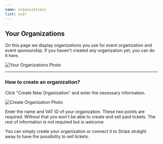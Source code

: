 ```yaml
---
name: organizations
list: user
---
```

<section>

# Your Organizations

On this page we display organizations you use for event organization and event sponsorship. If you haven't created any organization yet, you can do it here.

![Your Organizations Photo](/images/your-org1-new.svg)

---

### How to create an organization?

Click "Create New Organization" and enter the necessary information.

![Create Organization Photo](/images/your-org2-new.svg)

Enter the name and VAT ID of your organization. These two points are required. Without that you won't be able to create and sell paid tickets. The rest of information is not required but is welcome.

You can simply create your organization or connect it to Stripe straight away to have the possibility to sell tickets.
</section>
